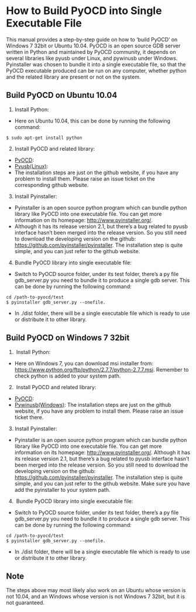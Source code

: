 How to Build PyOCD into Single Executable File
==============================================
This manual provides a step-by-step guide on how to ‘build PyOCD’ on Windows 7 32bit or Ubuntu 10.04.
PyOCD is an open source GDB server written in Python and maintained by PyOCD community, it depends on several libraries like pyusb under Linux, and pywinusb under Windows. Pyinstaller was chosen to bundle it into a single executable file, so that the PyOCD executable produced can be run on any computer, whether python and the related library are present or not on the system.

Build PyOCD on Ubuntu 10.04
---------------------------
1. Install Python:
  * Here on Ubuntu 10.04, this can be done by running the following command:
  ```
  $ sudo apt-get install python
  ```
2. Install PyOCD and related library:
  * [PyOCD](https://github.com/mbedmicro/pyOCD):
  * [Pyusb(Linux)](https://github.com/walac/pyusb):
  * The installation steps are just on the github website, if you have any problem to install them. Please raise an issue ticket on the corresponding github website.

3. Install Pyinstaller:
  * Pyinstaller is an open source python program which can bundle python library like PyOCD into one executable file. You can get more information on its homepage: http://www.pyinstaller.org/.
  * Although it has its release version 2.1, but there’s a bug related to pyusb interface hasn’t been merged into the release version. So you still need to download the developing version on the github: https://github.com/pyinstaller/pyinstaller. The installation step is quite simple, and you can just refer to the github website.

4. Bundle PyOCD library into single executable file:
  * Switch to PyOCD source folder, under its test folder, there’s a py file gdb_server.py you need to bundle it to produce a single gdb server. This can be done by running the following command:
  ```
  cd /path-to-pyocd/test
  $ pyinstaller gdb_server.py --onefile.
  ```
  * In ./dist folder, there will be a single executable file which is ready to use or distribute it to other library.

Build PyOCD on Windows 7 32bit
------------------------------
1.  Install Python:
  * Here on Windows 7, you can download msi installer from: https://www.python.org/ftp/python/2.7.7/python-2.7.7.msi. Remember to check python is added to your system path.

2.  Install PyOCD and related library:
  * [PyOCD](https://github.com/mbedmicro/pyOCD):
  * [Pywinusb(Windows)](https://github.com/rene-aguirre/pywinusb):
The installation steps are just on the github website, if you have any problem to install them. Please raise an issue ticket there.  

3. Install Pyinstaller:
  * Pyinstaller is an open source python program which can bundle python library like PyOCD into one executable file. You can get more information on its homepage: http://www.pyinstaller.org/. Although it has its release version 2.1, but there’s a bug related to pyusb interface hasn’t been merged into the release version.
So you still need to download the developing version on the github: https://github.com/pyinstaller/pyinstaller. The installation step is quite simple, and you can just refer to the github website. Make sure you have add the pyinstaller to your system path.

4.  Bundle PyOCD library into single executable file:
  * Switch to PyOCD source folder, under its test folder, there’s a py file gdb_server.py you need to bundle it to produce a single gdb server. This can be done by running the following command:
  ```
  cd /path-to-pyocd/test
  $ pyinstaller gdb_server.py --onefile.
  ```
  * In ./dist folder, there will be a single executable file which is ready to use or distribute it to other library.

Note
----
The steps above may most likely also work on an Ubuntu whose version is not 10.04, and an Windows whose version is not Windows 7 32bit, but it is not guaranteed.
